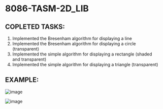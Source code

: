 # 8086-TASM-2D_LIB

COPLETED TASKS:
---------------

1. Implemented the Bresenham algorithm for displaying a line
2. Implemented the Bresenham algorithm for displaying a circle (transparent)
3. Implemented the simple algorithm for displaying a rectangle (shaded and transparent)
4. Implemented the simple algorithm for displaying a triangle (transparent)

EXAMPLE:
--------

![image](https://user-images.githubusercontent.com/108875469/178154498-e522a74d-c252-4c2b-8bed-b678ce88331d.png)

![image](https://user-images.githubusercontent.com/108875469/178046821-6ea9395c-146f-4eab-a884-87d5f0c7d975.png)
